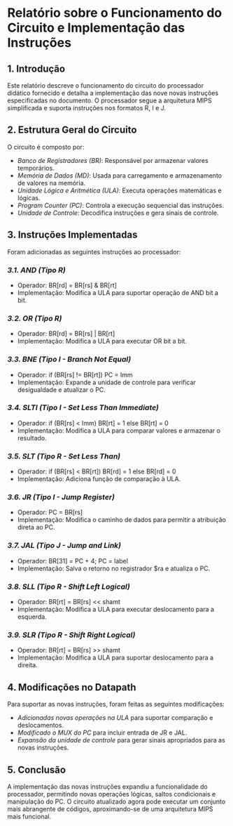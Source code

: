 # Relatório sobre o Funcionamento do Circuito e Implementação das Instruções

## 1. Introdução
Este relatório descreve o funcionamento do circuito do processador didático fornecido e detalha a implementação das nove novas instruções especificadas no documento. O processador segue a arquitetura MIPS simplificada e suporta instruções nos formatos R, I e J.

## 2. Estrutura Geral do Circuito
O circuito é composto por:
- *Banco de Registradores (BR)*: Responsável por armazenar valores temporários.
- *Memória de Dados (MD)*: Usada para carregamento e armazenamento de valores na memória.
- *Unidade Lógica e Aritmética (ULA)*: Executa operações matemáticas e lógicas.
- *Program Counter (PC)*: Controla a execução sequencial das instruções.
- *Unidade de Controle*: Decodifica instruções e gera sinais de controle.

## 3. Instruções Implementadas
Foram adicionadas as seguintes instruções ao processador:

### *3.1. AND (Tipo R)*
- Operador: BR[rd] = BR[rs] & BR[rt]
- Implementação: Modifica a ULA para suportar operação de AND bit a bit.

### *3.2. OR (Tipo R)*
- Operador: BR[rd] = BR[rs] | BR[rt]
- Implementação: Modifica a ULA para executar OR bit a bit.

### *3.3. BNE (Tipo I - Branch Not Equal)*
- Operador: if (BR[rs] != BR[rt]) PC = Imm
- Implementação: Expande a unidade de controle para verificar desigualdade e atualizar o PC.

### *3.4. SLTI (Tipo I - Set Less Than Immediate)*
- Operador: if (BR[rs] < Imm) BR[rt] = 1 else BR[rt] = 0
- Implementação: Modifica a ULA para comparar valores e armazenar o resultado.

### *3.5. SLT (Tipo R - Set Less Than)*
- Operador: if (BR[rs] < BR[rt]) BR[rd] = 1 else BR[rd] = 0
- Implementação: Adiciona função de comparação à ULA.

### *3.6. JR (Tipo I - Jump Register)*
- Operador: PC = BR[rs]
- Implementação: Modifica o caminho de dados para permitir a atribuição direta ao PC.

### *3.7. JAL (Tipo J - Jump and Link)*
- Operador: BR[31] = PC + 4; PC = label
- Implementação: Salva o retorno no registrador $ra e atualiza o PC.

### *3.8. SLL (Tipo R - Shift Left Logical)*
- Operador: BR[rt] = BR[rs] << shamt
- Implementação: Modifica a ULA para executar deslocamento para a esquerda.

### *3.9. SLR (Tipo R - Shift Right Logical)*
- Operador: BR[rt] = BR[rs] >> shamt
- Implementação: Modifica a ULA para suportar deslocamento para a direita.

## 4. Modificações no Datapath
Para suportar as novas instruções, foram feitas as seguintes modificações:
- *Adicionadas novas operações na ULA* para suportar comparação e deslocamentos.
- *Modificado o MUX do PC* para incluir entrada de JR e JAL.
- *Expansão da unidade de controle* para gerar sinais apropriados para as novas instruções.

## 5. Conclusão
A implementação das novas instruções expandiu a funcionalidade do processador, permitindo novas operações lógicas, saltos condicionais e manipulação do PC. O circuito atualizado agora pode executar um conjunto mais abrangente de códigos, aproximando-se de uma arquitetura MIPS mais funcional.
